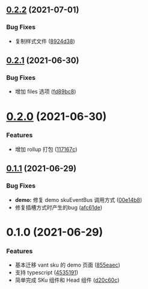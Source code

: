 ## [0.2.2](https://github.com/edram/vant-next-sku/compare/v0.2.1...v0.2.2) (2021-07-01)


### Bug Fixes

* 复制样式文件 ([8924d38](https://github.com/edram/vant-next-sku/commit/8924d3851b4efbbe82c02f86961669ad6688c117))

## [0.2.1](https://github.com/edram/vant-next-sku/compare/v0.2.0...v0.2.1) (2021-06-30)


### Bug Fixes

* 增加 files 选项 ([fd89bc8](https://github.com/edram/vant-next-sku/commit/fd89bc822e136962026b402157a7e3d604410789))

# [0.2.0](https://github.com/edram/vant-next-sku/compare/v0.1.1...v0.2.0) (2021-06-30)


### Features

* 增加 rollup 打包 ([117167c](https://github.com/edram/vant-next-sku/commit/117167c9db7faecacfa103d2f27d7c7eb39aaba3))

## [0.1.1](https://github.com/edram/vant-next-sku/compare/v0.1.0...v0.1.1) (2021-06-29)


### Bug Fixes

* **demo:** 修复 demo skuEventBus 调用方式 ([00e14b8](https://github.com/edram/vant-next-sku/commit/00e14b8e9e0a618b6b541286fb72b5f48255e997))
* 修复插槽方式时产生的bug ([afc61de](https://github.com/edram/vant-next-sku/commit/afc61de443d36e8723bb6c4702f815f1fceaeb03))

# 0.1.0 (2021-06-29)


### Features

* 基本迁移 vant sku 的 demo 页面 ([855eaec](https://github.com/edram/vant-next-sku/commit/855eaec348a09b3adb0de1421b45d1f081012049))
* 支持 typescript ([4535191](https://github.com/edram/vant-next-sku/commit/45351913d8d2870fae61b984c9e7c75c4cf60e37))
* 简单完成 SKu 组件和 Head 组件 ([d20c60c](https://github.com/edram/vant-next-sku/commit/d20c60cb50c9c6aca10497f15f4374fcb3219d66))


